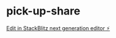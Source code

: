 # pick-up-share

[Edit in StackBlitz next generation editor ⚡️](https://stackblitz.com/~/github.com/pomsoft/pick-up-share)